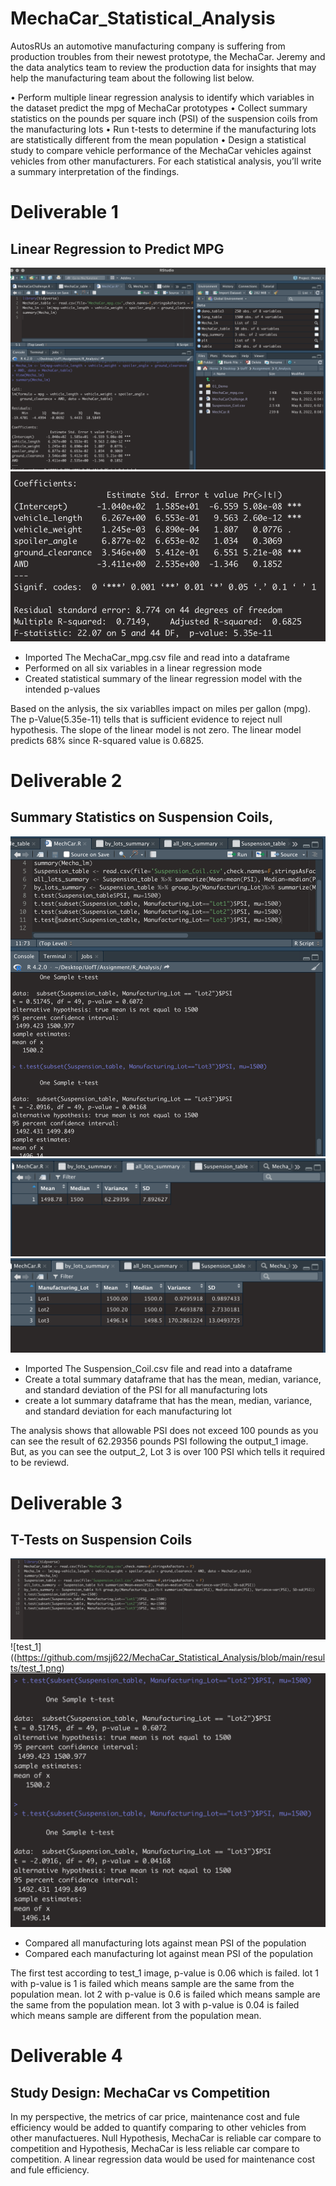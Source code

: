 # MechaCar_Statistical_Analysis
AutosRUs an automotive manufacturing company is suffering from production troubles from their newest prototype, the MechaCar. Jeremy and the data analytics team to review the production data for insights that may help the manufacturing team about the following list below.

• Perform multiple linear regression analysis to identify which variables in the dataset predict the mpg of MechaCar prototypes
• Collect summary statistics on the pounds per square inch (PSI) of the suspension coils from the manufacturing lots
• Run t-tests to determine if the manufacturing lots are statistically different from the mean population
• Design a statistical study to compare vehicle performance of the MechaCar vehicles against vehicles from other manufacturers. For each statistical analysis, you’ll write a summary interpretation of the findings.

# Deliverable 1
## Linear Regression to Predict MPG
![Deliverable_1](https://github.com/msjj622/MechaCar_Statistical_Analysis/blob/main/results/deliv_1_script.png)
![output_1](https://github.com/msjj622/MechaCar_Statistical_Analysis/blob/main/results/Linear%20Regression%20to%20Predict%20MPG.png)

- Imported The MechaCar_mpg.csv file and read into a dataframe
- Performed on all six variables in a linear regression mode
- Created statistical summary of the linear regression model with the intended p-values

Based on the anlysis, the six variablles impact on miles per gallon (mpg).
The p-Value(5.35e-11) tells that is sufficient evidence to reject null hypothesis. The slope of the linear model is not zero. The linear model predicts 68% since R-squared value is 0.6825.

# Deliverable 2
## Summary Statistics on Suspension Coils, 
![Deliverable_2](https://github.com/msjj622/MechaCar_Statistical_Analysis/blob/main/results/deliv_2_script.png)
![output_1](https://github.com/msjj622/MechaCar_Statistical_Analysis/blob/main/results/df_total_summary.png)
![output_2](https://github.com/msjj622/MechaCar_Statistical_Analysis/blob/main/results/df_lot_summary.png)

- Imported The Suspension_Coil.csv file and read into a dataframe
- Create a total summary dataframe that has the mean, median, variance, and standard deviation of the PSI for all manufacturing lots
- create a lot summary dataframe that has the mean, median, variance, and standard deviation for each manufacturing lot

The analysis shows that allowable PSI does not exceed 100 pounds as you can see the result of 62.29356 pounds PSI following the output_1 image. But, as you can see the output_2, Lot 3 is over 100 PSI which tells it required to be reviewd.

# Deliverable 3
## T-Tests on Suspension Coils 
![Deliverable_3](https://github.com/msjj622/MechaCar_Statistical_Analysis/blob/main/results/deliv_3_script.png)
![test_1]((https://github.com/msjj622/MechaCar_Statistical_Analysis/blob/main/results/test_1.png)
![test_2](https://github.com/msjj622/MechaCar_Statistical_Analysis/blob/main/results/test_2.png)

- Compared all manufacturing lots against mean PSI of the population
- Compared each manufacturing lot against mean PSI of the population 

The first test according to test_1 image, p-value is 0.06 which is failed.
lot 1 with p-value is 1 is failed which means sample are the same from the population mean.
lot 2 with p-value is 0.6 is failed which means sample are the same from the population mean.
lot 3 with p-value is 0.04 is failed which means sample are different from the population mean.

# Deliverable 4
## Study Design: MechaCar vs Competition

In my perspective, the metrics of car price, maintenance cost and fule efficiency would be added to quantify comparing to other vehicles from other manufactueres. Null Hypothesis, MechaCar is reliable car compare to competition and Hypothesis, MechaCar is less reliable car compare to competition. A linear regression data would be used for maintenance cost and fule efficiency.



